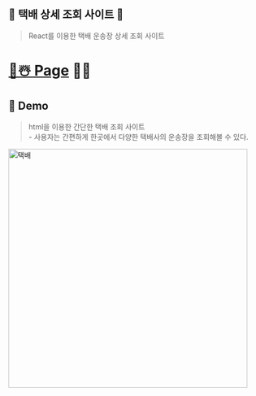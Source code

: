 ## 🚚 택배 상세 조회 사이트 🚚
> React를 이용한 택배 운송장 상세 조회 사이트  <br /> 

[<h1>🎅☃️ Page](https://whereismine.tk/) 🎄🔔</h1>

## 🌟  Demo 
> html을 이용한 간단한 택배 조회 사이트  <br /> - 사용자는 간편하게 한곳에서 다양한 택배사의 운송장을 조회해볼 수 있다.

<img width="470" src="https://user-images.githubusercontent.com/71692593/103166539-58496080-4866-11eb-9034-1a82f29a86c3.PNG" alt="택배" >

